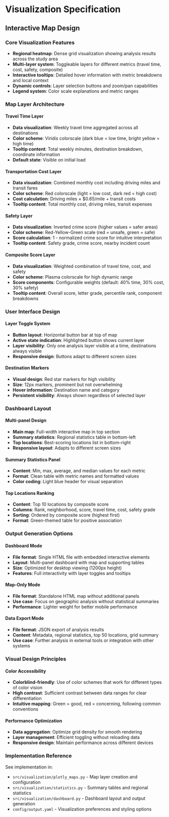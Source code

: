 # Visualization Specification

## Interactive Map Design

### Core Visualization Features
- **Regional heatmap**: Dense grid visualization showing analysis results across the study area
- **Multi-layer system**: Toggleable layers for different metrics (travel time, cost, safety, composite)
- **Interactive tooltips**: Detailed hover information with metric breakdowns and local context
- **Dynamic controls**: Layer selection buttons and zoom/pan capabilities
- **Legend system**: Color scale explanations and metric ranges

### Map Layer Architecture

#### Travel Time Layer
- **Data visualization**: Weekly travel time aggregated across all destinations
- **Color scheme**: Viridis colorscale (dark blue = low time, bright yellow = high time)
- **Tooltip content**: Total weekly minutes, destination breakdown, coordinate information
- **Default state**: Visible on initial load

#### Transportation Cost Layer
- **Data visualization**: Combined monthly cost including driving miles and transit fares
- **Color scheme**: Red colorscale (light = low cost, dark red = high cost)
- **Cost calculation**: Driving miles × $0.65/mile + transit costs
- **Tooltip content**: Total monthly cost, driving miles, transit expenses

#### Safety Layer
- **Data visualization**: Inverted crime score (higher values = safer areas)
- **Color scheme**: Red-Yellow-Green scale (red = unsafe, green = safe)
- **Score calculation**: 1 - normalized crime score for intuitive interpretation
- **Tooltip content**: Safety grade, crime score, nearby incident count

#### Composite Score Layer
- **Data visualization**: Weighted combination of travel time, cost, and safety
- **Color scheme**: Plasma colorscale for high dynamic range
- **Score components**: Configurable weights (default: 40% time, 30% cost, 30% safety)
- **Tooltip content**: Overall score, letter grade, percentile rank, component breakdowns

### User Interface Design

#### Layer Toggle System
- **Button layout**: Horizontal button bar at top of map
- **Active state indication**: Highlighted button shows current layer
- **Layer visibility**: Only one analysis layer visible at a time, destinations always visible
- **Responsive design**: Buttons adapt to different screen sizes

#### Destination Markers
- **Visual design**: Red star markers for high visibility
- **Size**: 12px markers, prominent but not overwhelming
- **Hover information**: Destination name and category
- **Persistent visibility**: Always shown regardless of selected layer

### Dashboard Layout

#### Multi-panel Design
- **Main map**: Full-width interactive map in top section
- **Summary statistics**: Regional statistics table in bottom-left
- **Top locations**: Best-scoring locations list in bottom-right
- **Responsive layout**: Adapts to different screen sizes

#### Summary Statistics Panel
- **Content**: Min, max, average, and median values for each metric
- **Format**: Clean table with metric names and formatted values
- **Color coding**: Light blue header for visual separation

#### Top Locations Ranking
- **Content**: Top 10 locations by composite score
- **Columns**: Rank, neighborhood, score, travel time, cost, safety grade
- **Sorting**: Ordered by composite score (highest first)
- **Format**: Green-themed table for positive association

### Output Generation Options

#### Dashboard Mode
- **File format**: Single HTML file with embedded interactive elements
- **Layout**: Multi-panel dashboard with map and supporting tables
- **Size**: Optimized for desktop viewing (1200px height)
- **Features**: Full interactivity with layer toggles and tooltips

#### Map-Only Mode
- **File format**: Standalone HTML map without additional panels
- **Use case**: Focus on geographic analysis without statistical summaries
- **Performance**: Lighter weight for better mobile performance

#### Data Export Mode
- **File format**: JSON export of analysis results
- **Content**: Metadata, regional statistics, top 50 locations, grid summary
- **Use case**: Further analysis in external tools or integration with other systems

### Visual Design Principles

#### Color Accessibility
- **Colorblind-friendly**: Use of color schemes that work for different types of color vision
- **High contrast**: Sufficient contrast between data ranges for clear differentiation
- **Intuitive mapping**: Green = good, red = concerning, following common conventions

#### Performance Optimization
- **Data aggregation**: Optimize grid density for smooth rendering
- **Layer management**: Efficient toggling without reloading data
- **Responsive design**: Maintain performance across different devices

### Implementation Reference
See implementation in:
- `src/visualization/plotly_maps.py` - Map layer creation and configuration
- `src/visualization/statistics.py` - Summary tables and regional statistics
- `src/visualization/dashboard.py` - Dashboard layout and output generation
- `config/output.yaml` - Visualization preferences and styling options